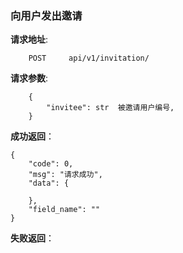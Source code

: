 ### 向用户发出邀请

**请求地址**:
```
    POST     api/v1/invitation/
```

**请求参数**:
```
    {
        "invitee": str  被邀请用户编号,         
    }
```


**成功返回**：
```
{
    "code": 0,
    "msg": "请求成功",
    "data": {
         
    },
    "field_name": ""
}
```

**失败返回**：
```

```